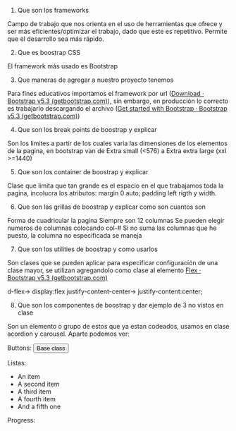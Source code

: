 
1. Que son los frameworks

Campo de trabajo que nos orienta en el uso de herramientas que ofrece y ser más eficientes/optimizar el trabajo, dado que este es repetitivo. Permite que el desarrollo sea más rápido.

2. Que es boostrap CSS

El framework más usado es Bootstrap

3. Que maneras de agregar a nuestro proyecto tenemos

Para fines educativos importamos el framework por url ([Download · Bootstrap v5.3 (getbootstrap.com)](https://getbootstrap.com/docs/5.3/getting-started/download/)), sin embargo, en producción lo correcto es trabajarlo descargando el archivo ([Get started with Bootstrap · Bootstrap v5.3 (getbootstrap.com)](https://getbootstrap.com/docs/5.3/getting-started/introduction/))


4. Que son los break points de boostrap y explicar

Son los limites a partir de los cuales varia las dimensiones de los elementos de la pagina, en bootstrap van de Extra small (<576) a Extra extra large (xxl >=1440)

5. Que son los container de boostrap y explicar

Clase que limita que tan grande es el espacio en el que trabajamos toda la pagina, incolucra los atributos: margin 0 auto; padding left rigth y width.

6. Que son las grillas de boostrap y explicar como son cuantos son

Forma de cuadricular la pagina
Siempre son 12 columnas
Se pueden elegir numeros de columnas colocando col-#
Si no suma las columnas que he puesto, la columna no especificada se maneja

7. Que son los utilities de boostrap y como usarlos

Son clases que se pueden aplicar para especificar configuración de una clase mayor, se utilizan agregandolo como clase al elemento
[Flex · Bootstrap v5.3 (getbootstrap.com)](https://getbootstrap.com/docs/5.3/utilities/flex/#justify-content)

d-flex-> display:flex
justify-content-center-> justify-content:center;


8. Que son los componentes de boostrap y dar ejemplo de 3 no vistos en clase

Son un elemento o grupo de estos que ya estan codeados, usamos en clase acordion y carousel. Aparte podemos ver:

Buttons: <button type="button" class="btn">Base class</button>

Listas:

<ul class="list-group">
  <li class="list-group-item">An item</li>
  <li class="list-group-item">A second item</li>
  <li class="list-group-item">A third item</li>
  <li class="list-group-item">A fourth item</li>
  <li class="list-group-item">And a fifth one</li>
</ul>

Progress:

<div class="progress" role="progressbar" aria-label="Basic example" aria-valuenow="0" aria-valuemin="0" aria-valuemax="100">
  <div class="progress-bar" style="width: 0%"></div>
</div>
<div class="progress" role="progressbar" aria-label="Basic example" aria-valuenow="25" aria-valuemin="0" aria-valuemax="100">
  <div class="progress-bar" style="width: 25%"></div>
</div>
<div class="progress" role="progressbar" aria-label="Basic example" aria-valuenow="50" aria-valuemin="0" aria-valuemax="100">
  <div class="progress-bar" style="width: 50%"></div>
</div>
<div class="progress" role="progressbar" aria-label="Basic example" aria-valuenow="75" aria-valuemin="0" aria-valuemax="100">
  <div class="progress-bar" style="width: 75%"></div>
</div>
<div class="progress" role="progressbar" aria-label="Basic example" aria-valuenow="100" aria-valuemin="0" aria-valuemax="100">
  <div class="progress-bar" style="width: 100%"></div>
</div>

